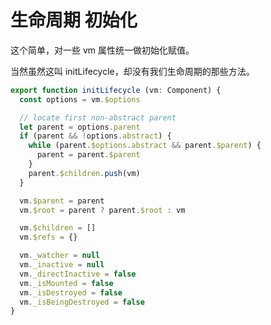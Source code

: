 <!-- vue_learn--init初始化 生命周期 -->
# 生命周期 初始化
这个简单，对一些 vm 属性统一做初始化赋值。

当然虽然这叫 initLifecycle，却没有我们生命周期的那些方法。
````js
export function initLifecycle (vm: Component) {
  const options = vm.$options

  // locate first non-abstract parent
  let parent = options.parent
  if (parent && !options.abstract) {
    while (parent.$options.abstract && parent.$parent) {
      parent = parent.$parent
    }
    parent.$children.push(vm)
  }

  vm.$parent = parent
  vm.$root = parent ? parent.$root : vm

  vm.$children = []
  vm.$refs = {}

  vm._watcher = null
  vm._inactive = null
  vm._directInactive = false
  vm._isMounted = false
  vm._isDestroyed = false
  vm._isBeingDestroyed = false
}
````